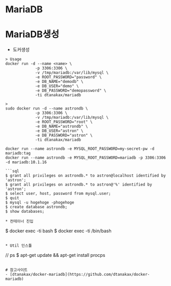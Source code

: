 # MariaDB

# MariaDB생성
* 도커생성
```shell
> Usage
docker run -d --name <name> \
             -p 3306:3306 \
             -v /tmp/mariadb:/var/lib/mysql \
             -e ROOT_PASSWORD="password" \
             -e DB_NAME="demodb" \
             -e DB_USER="demo" \
             -e DB_PASSWORD="demopassword" \
             -ti dtanakax/mariadb

> 
sudo docker run -d --name astrondb \
             -p 3306:3306 \
             -v /tmp/mariadb:/var/lib/mysql \
             -e ROOT_PASSWORD="root" \
             -e DB_NAME="astrondb" \
             -e DB_USER="astron" \
             -e DB_PASSWORD="astron" \
             -ti dtanakax/mariadb

docker run --name astrondb -e MYSQL_ROOT_PASSWORD=my-secret-pw -d mariadb:tag
docker run --name astrondb -e MYSQL_ROOT_PASSWORD=mariadb -p 3306:3306 -d mariadb:10.1.16

```sql
$ grant all privileges on astrondb.* to astron@localhost identified by 'astron';
$ grant all privileges on astrondb.* to astron@'%' identified by 'astron';
$ select user, host, password from mysql.user;
$ quit
$ mysql -u hogehoge -phogehoge
$ create database astrondb;
$ show databases;
```

```
* 컨테이너 진입
```
$ docker exec -ti <name> bash
$ docker exec -ti <name> /bin/bash
```

* Util 인스툴
```
// ps
$ apt-get update && apt-get install procps
```

# 참고사이트
- [dtanakax/docker-mariadb](https://github.com/dtanakax/docker-mariadb)